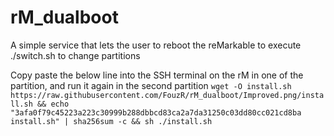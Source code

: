 # rM_dualboot
A simple service that lets the user to reboot the reMarkable to execute ./switch.sh to change partitions

Copy paste the below line into the SSH terminal on the rM in one of the partition, and run it again in the second partition
`wget -O install.sh https://raw.githubusercontent.com/FouzR/rM_dualboot/Improved.png/install.sh && echo "3afa0f79c45223a223c30999b288dbbcd83ca2a7da31250c03dd80cc021cd8ba install.sh" | sha256sum -c && sh ./install.sh`


